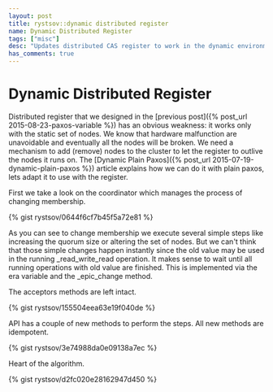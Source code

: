 ```yaml
---
layout: post
title: rystsov::dynamic distributed register
name: Dynamic Distributed Register
tags: ["misc"]
desc: "Updates distributed CAS register to work in the dynamic environments"
has_comments: true
---
```


<h1>Dynamic Distributed Register</h1>

Distributed register that we designed in the [previous post]({% post_url 2015-08-23-paxos-variable %}) has an obvious weakness: it works only with the static set of nodes. We know that hardware malfunction are unavoidable and eventually all the nodes will be broken. We need a mechanism to add (remove) nodes to the cluster to let the register to outlive the nodes it runs on. The [Dynamic Plain Paxos]({% post_url 2015-07-19-dynamic-plain-paxos %}) article explains how we can do it with plain paxos, lets adapt it to use with the register.

First we take a look on the coordinator which manages the process of changing membership.

{% gist rystsov/0644f6cf7b45f5a72e81 %}

As you can see to change membership we execute several simple steps like increasing the quorum size or altering the set of nodes. But we can't think that those simple changes happen instantly since the old value may be used in the running _read_write_read operation. It makes sense to wait until all running operations with old value are finished. This is implemented via the era variable and the _epic_change method.

The acceptors methods are left intact.

{% gist rystsov/155504eea63e19f040de %}

API has a couple of new methods to perform the steps. All new methods are idempotent.

{% gist rystsov/3e74988da0e09138a7ec %}

Heart of the algorithm.

{% gist rystsov/d2fc020e28162947d450 %}
